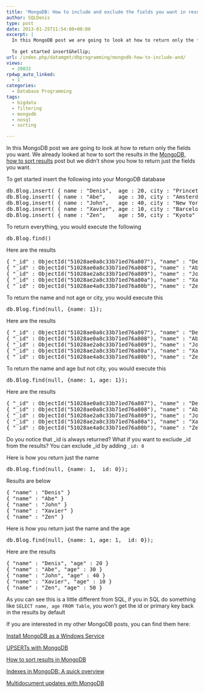 ```yaml
---
title: 'MongoDB: How to include and exclude the fields you want in results'
author: SQLDenis
type: post
date: 2013-01-25T11:54:00+00:00
excerpt: |
  In this MongoDB post we are going to look at how to return only the fields you want. We already looked at how to sort the results in the MongoDB, how to sort results but we didn't show you how to return just the fields you want.
  
  To get started insert&hellip;
url: /index.php/datamgmt/dbprogramming/mongodb-how-to-include-and/
views:
  - 20033
rp4wp_auto_linked:
  - 1
categories:
  - Database Programming
tags:
  - bigdata
  - filtering
  - mongodb
  - nosql
  - sorting

---
```

In this MongoDB post we are going to look at how to return only the fields you want. We already looked at how to sort the results in the [MongoDB, how to sort results][1] post but we didn&#8217;t show you how to return just the fields you want.

To get started insert the following into your MongoDB database

<pre>db.Blog.insert( { name : "Denis",  age : 20, city : "Princeton" } )
db.Blog.insert( { name : "Abe",    age : 30, city : "Amsterdam" } )
db.Blog.insert( { name : "John",   age : 40, city : "New York"  } )
db.Blog.insert( { name : "Xavier", age : 10, city : "Barcelona" } )
db.Blog.insert( { name : "Zen",    age : 50, city : "Kyoto"     } )</pre>

To return everything, you would execute the following

<pre>db.Blog.find()</pre>

Here are the results

<pre>{ "_id" : ObjectId("51028ae0a8c33b71ed76a807"), "name" : "Denis", "age" : 20, "city" : "Princeton" }
{ "_id" : ObjectId("51028ae0a8c33b71ed76a808"), "name" : "Abe", "age" : 30, "city" : "Amsterdam" }
{ "_id" : ObjectId("51028ae2a8c33b71ed76a809"), "name" : "John", "age" : 40, "city" : "New York" }
{ "_id" : ObjectId("51028ae2a8c33b71ed76a80a"), "name" : "Xavier", "age" : 10, "city" : "Barcelona" }
{ "_id" : ObjectId("51028ae4a8c33b71ed76a80b"), "name" : "Zen", "age" : 50, "city" : "Kyoto" }</pre>

To return the name and not age or city, you would execute this

<pre>db.Blog.find(null, {name: 1});</pre>

Here are the results

<pre>{ "_id" : ObjectId("51028ae0a8c33b71ed76a807"), "name" : "Denis" }
{ "_id" : ObjectId("51028ae0a8c33b71ed76a808"), "name" : "Abe" }
{ "_id" : ObjectId("51028ae2a8c33b71ed76a809"), "name" : "John" }
{ "_id" : ObjectId("51028ae2a8c33b71ed76a80a"), "name" : "Xavier" }
{ "_id" : ObjectId("51028ae4a8c33b71ed76a80b"), "name" : "Zen" }</pre>

To return the name and age but not city, you would execute this

<pre>db.Blog.find(null, {name: 1, age: 1});</pre>

Here are the results

<pre>{ "_id" : ObjectId("51028ae0a8c33b71ed76a807"), "name" : "Denis", "age" : 20 }
{ "_id" : ObjectId("51028ae0a8c33b71ed76a808"), "name" : "Abe", "age" : 30 }
{ "_id" : ObjectId("51028ae2a8c33b71ed76a809"), "name" : "John", "age" : 40 }
{ "_id" : ObjectId("51028ae2a8c33b71ed76a80a"), "name" : "Xavier", "age" : 10 }
{ "_id" : ObjectId("51028ae4a8c33b71ed76a80b"), "name" : "Zen", "age" : 50 }</pre>

Do you notice that \_id is always returned? What if you want to exclude \_id from the results? You can exclude _id by adding `_id: 0`

Here is how you return just the name

<pre>db.Blog.find(null, {name: 1, _id: 0});</pre>

Results are below

<pre>{ "name" : "Denis" }
{ "name" : "Abe" }
{ "name" : "John" }
{ "name" : "Xavier" }
{ "name" : "Zen" }</pre>

Here is how you return just the name and the age

<pre>db.Blog.find(null, {name: 1, age: 1, _id: 0});</pre>

Here are the results

<pre>{ "name" : "Denis", "age" : 20 }
{ "name" : "Abe", "age" : 30 }
{ "name" : "John", "age" : 40 }
{ "name" : "Xavier", "age" : 10 }
{ "name" : "Zen", "age" : 50 }</pre>

As you can see this is a little different from SQL, if you in SQL do something like `SELECT name, age FROM Table`, you won&#8217;t get the id or primary key back in the results by default

If you are interested in my other MongoDB posts, you can find them here:
  
[Install MongoDB as a Windows Service][2]
  
[UPSERTs with MongoDB][3]
  
[How to sort results in MongoDB][1]
  
[Indexes in MongoDB: A quick overview][4]
  
[Multidocument updates with MongoDB][5]

 [1]: /index.php/DataMgmt/DBProgramming/mongodb-how-to-sort-results
 [2]: /index.php/DataMgmt/DBProgramming/creating-mongodb-as-a-service
 [3]: /index.php/DataMgmt/DBProgramming/doing-upserts-in-mongodb
 [4]: /index.php/DataMgmt/DBProgramming/indexes-in-mongodb
 [5]: /index.php/DataMgmt/DBProgramming/multidocument-updates-with-mongodb